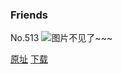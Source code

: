### Friends
No.513
![图片不见了~~~](https://imgs.xkcd.com/comics/friends.png)

[原址](https://xkcd.com//513) [下载](https://imgs.xkcd.com/comics/friends.png)

